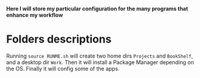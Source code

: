 **Here I will store my particular configuration for the many programs that**
**enhance my workflow**

# Folders descriptions

Running `source RUNME.sh` will create two home dirs `Projects` and `BookShelf`,
and a desktop dir `Work`.
Then it will install a Package Manager depending on the OS.
Finally it will config some of the apps.





